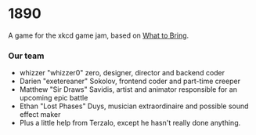 # 1890
A game for the xkcd game jam, based on [What to Bring](https://xkcd.com/1890).

### Our team
* whizzer "whizzer0" zero, designer, director and backend coder
* Darien "exetereaner" Sokolov, frontend coder and part-time creeper
* Matthew "Sir Draws" Savidis, artist and animator responsible for an upcoming epic battle
* Ethan "Lost Phases" Duys, musician extraordinaire and possible sound effect maker
* Plus a little help from Terzalo, except he hasn't really done anything.
